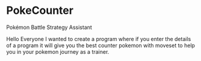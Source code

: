 # PokeCounter
Pokémon Battle Strategy Assistant

Hello Everyone I wanted to create a program where if you enter the details of a program it will give you the best counter pokemon with moveset to help you in your pokemon journey as a trainer.
 